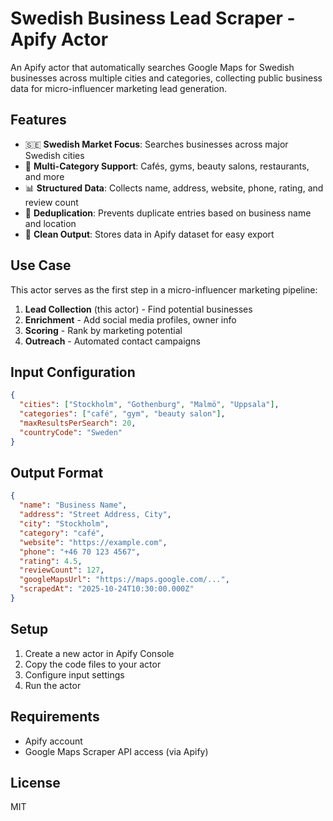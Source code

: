 # Swedish Business Lead Scraper - Apify Actor

An Apify actor that automatically searches Google Maps for Swedish businesses across multiple cities and categories, collecting public business data for micro-influencer marketing lead generation.

## Features

- 🇸🇪 **Swedish Market Focus**: Searches businesses across major Swedish cities
- 🏪 **Multi-Category Support**: Cafés, gyms, beauty salons, restaurants, and more
- 📊 **Structured Data**: Collects name, address, website, phone, rating, and review count
- 🔄 **Deduplication**: Prevents duplicate entries based on business name and location
- 💾 **Clean Output**: Stores data in Apify dataset for easy export

## Use Case

This actor serves as the first step in a micro-influencer marketing pipeline:
1. **Lead Collection** (this actor) - Find potential businesses
2. **Enrichment** - Add social media profiles, owner info
3. **Scoring** - Rank by marketing potential
4. **Outreach** - Automated contact campaigns

## Input Configuration

```json
{
  "cities": ["Stockholm", "Gothenburg", "Malmö", "Uppsala"],
  "categories": ["café", "gym", "beauty salon"],
  "maxResultsPerSearch": 20,
  "countryCode": "Sweden"
}
```

## Output Format

```json
{
  "name": "Business Name",
  "address": "Street Address, City",
  "city": "Stockholm",
  "category": "café",
  "website": "https://example.com",
  "phone": "+46 70 123 4567",
  "rating": 4.5,
  "reviewCount": 127,
  "googleMapsUrl": "https://maps.google.com/...",
  "scrapedAt": "2025-10-24T10:30:00.000Z"
}
```

## Setup

1. Create a new actor in Apify Console
2. Copy the code files to your actor
3. Configure input settings
4. Run the actor

## Requirements

- Apify account
- Google Maps Scraper API access (via Apify)

## License

MIT
